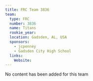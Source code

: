 ```yaml
---
title: FRC Team 3836
team:
  type: FRC
  number: 3836
  name: Titans
  rookie_year: 
  location: Gadsden, AL, USA
  sponsors:
    - jcpenney
    - Gadsden City High School
  links:
    Website: 
---
```

No content has been added for this team